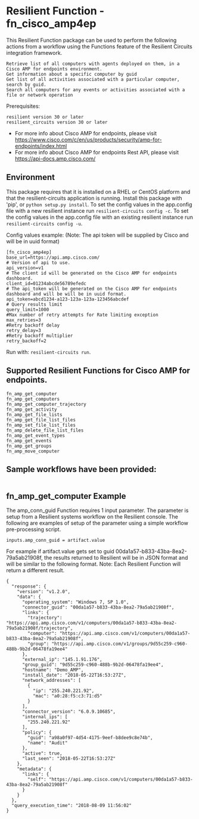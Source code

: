 # Resilient Function - fn_cisco_amp4ep

This Resilient Function package can be used to perform the following actions from a workflow using the Functions feature of the Resilient
Circuits integration framework.
```
Retrieve list of all computers with agents deployed on them, in a Cisco AMP for endpoints environment.
Get information about a specific computer by guid
Get list of all activities associated with a particular computer, search by guid.
Search all computers for any events or activities associated with a file or network operation
```

Prerequisites:
```
resilient version 30 or later
resilient_circuits version 30 or later
```
* For more info about Cisco AMP for endpoints, please visit https://www.cisco.com/c/en/us/products/security/amp-for-endpoints/index.html
* For more info about Cisco AMP for endpoints Rest API, please visit https://api-docs.amp.cisco.com/


## Environment

This package requires that it is installed on a RHEL or CentOS platform and that the resilient-circuits application is running.
Install this package with 'pip', or `python setup.py install`.
To set the config values in the app.config file with a new resilient instance run `resilient-circuits config -c`.
To set the config values in the app.config file with an existing resilient instance run `resilient-circuits config -u`.

Config values example:
(Note: The api token will be supplied by Cisco and will be in uuid format)
```
[fn_cisco_amp4ep]
base_url=https://api.amp.cisco.com/
# Version of api to use.
api_version=v1
# The client id will be generated on the Cisco AMP for endpoints dashboard.
client_id=01234abcde56789efedc
# The api_token will be generated on the Cisco AMP for endpoints dashboard and will be will be in uuid format.
api_token=abcd1234-a123-123a-123a-123456abcdef
# Query results limit
query_limit=1000
#Max number of retry attempts for Rate limiting exception
max_retries=3
#Retry backoff delay
retry_delay=3
#Retry backoff multiplier
retry_backoff=2
```

Run with: `resilient-circuits run`.

## Supported Resilient Functions for Cisco AMP for endpoints.
```
fn_amp_get_computer
fn_amp_get_computers
fn_amp_get_computer_trajectory
fn_amp_get_activity
fn_amp_get_file_lists
fn_amp_get_file_list_files
fn_amp_set_file_list_files
fn_amp_delete_file_list_files
fn_amp_get_event_types
fn_amp_get_events
fn_amp_get_groups
fn_amp_move_computer
```
## Sample workflows have been provided:
```

```
## fn_amp_get_computer Example

The amp_conn_guid Function requires 1 input parameter. The parameter is setup from a Resilient systems workflow on the Resilient console.
The following are examples of setup of the parameter using a simple workflow pre-processing script.

```
inputs.amp_conn_guid = artifact.value
```
For example if artifact.value gets set to guid 00da1a57-b833-43ba-8ea2-79a5ab21908f, the results
returned to Resilient will be in JSON format and will be similar to the following format.
Note: Each Resilient Function will return a different result.
```
{
  "response": {
    "version": "v1.2.0",
    "data": {
      "operating_system": "Windows 7, SP 1.0",
      "connector_guid": "00da1a57-b833-43ba-8ea2-79a5ab21908f",
      "links": {
        "trajectory": "https://api.amp.cisco.com/v1/computers/00da1a57-b833-43ba-8ea2-79a5ab21908f/trajectory",
        "computer": "https://api.amp.cisco.com/v1/computers/00da1a57-b833-43ba-8ea2-79a5ab21908f",
        "group": "https://api.amp.cisco.com/v1/groups/9d55c259-c960-488b-9b2d-06478fa19ee4"
      },
      "external_ip": "145.1.91.176",
      "group_guid": "9d55c259-c960-488b-9b2d-06478fa19ee4",
      "hostname": "Demo_AMP",
      "install_date": "2018-05-22T16:53:27Z",
      "network_addresses": [
        {
          "ip": "255.240.221.92",
          "mac": "a0:28:f5:c3:71:d5"
        }
      ],
      "connector_version": "6.0.9.10685",
      "internal_ips": [
        "255.240.221.92"
      ],
      "policy": {
        "guid": "a98a0f97-4d54-4175-9eef-b8dee9c8e74b",
        "name": "Audit"
      },
      "active": true,
      "last_seen": "2018-05-22T16:53:27Z"
    },
    "metadata": {
      "links": {
        "self": "https://api.amp.cisco.com/v1/computers/00da1a57-b833-43ba-8ea2-79a5ab21908f"
      }
    }
  },
  "query_execution_time": "2018-08-09 11:56:02"
}
```
